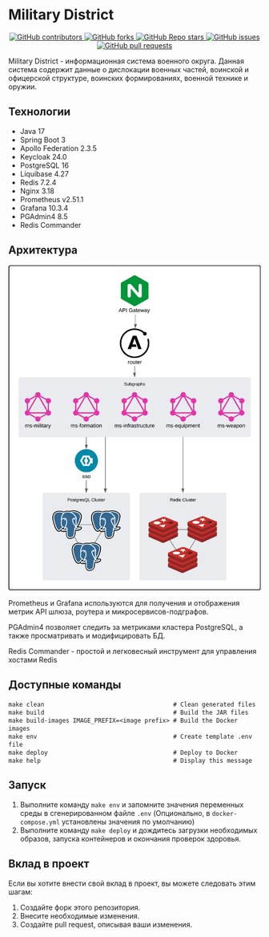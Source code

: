 # Military District

<p align="center">
   <a href="https://github.com/ptrvsrg/military-district-backend/graphs/contributors">
        <img alt="GitHub contributors" src="https://img.shields.io/github/contributors/ptrvsrg/military-district-backend?style=flat&label=Contributors&labelColor=222222&color=77D4FC"/>
   </a>
   <a href="https://github.com/ptrvsrg/military-district-backend/forks">
        <img alt="GitHub forks" src="https://img.shields.io/github/forks/ptrvsrg/military-district-backend?style=flat&label=Forks&labelColor=222222&color=77D4FC"/>
   </a>
   <a href="https://github.com/ptrvsrg/military-district-backend/stargazers">
        <img alt="GitHub Repo stars" src="https://img.shields.io/github/stars/ptrvsrg/military-district-backend?style=flat&label=Stars&labelColor=222222&color=77D4FC"/>
   </a>
   <a href="https://github.com/ptrvsrg/military-district-backend/issues">
        <img alt="GitHub issues" src="https://img.shields.io/github/issues/ptrvsrg/military-district-backend?style=flat&label=Issues&labelColor=222222&color=77D4FC"/>
   </a>
   <a href="https://github.com/ptrvsrg/military-district-backend/pulls">
        <img alt="GitHub pull requests" src="https://img.shields.io/github/issues-pr/ptrvsrg/military-district-backend?style=flat&label=Pull%20Requests&labelColor=222222&color=77D4FC"/>
   </a>
</p>

Military District - информационная система военного округа. Данная система содержит данные о дислокации военных частей,
воинской и офицерской структуре, воинских формированиях, военной технике и оружии.

## Технологии

+ Java 17
+ Spring Boot 3
+ Apollo Federation 2.3.5
+ Keycloak 24.0
+ PostgreSQL 16
+ Liquibase 4.27
+ Redis 7.2.4
+ Nginx 3.18
+ Prometheus v2.51.1
+ Grafana 10.3.4
+ PGAdmin4 8.5
+ Redis Commander

## Архитектура

<img alt="GitHub pull requests" src="./assets/Архитектура.png"/>

Prometheus и Grafana используются для получения и отображения метрик API шлюза, роутера и микросервисов-подграфов.

PGAdmin4 позволяет следить за метриками кластера PostgreSQL, а также просматривать и модифицировать БД.

Redis Commander - простой и легковесный инструмент для управления хостами Redis

## Доступные команды 

```shell
make clean                                    # Clean generated files
make build                                    # Build the JAR files
make build-images IMAGE_PREFIX=<image prefix> # Build the Docker images
make env                                      # Create template .env file
make deploy                                   # Deploy to Docker
make help                                     # Display this message
```

## Запуск

1) Выполните команду `make env` и запомните значения переменных среды в сгенерированном файле `.env` (Опционально, в `docker-compose.yml` установлены значения по умолчанию)
2) Выполните команду `make deploy` и дождитесь загрузки необходимых образов, запуска контейнеров и окончания проверок здоровья.

## Вклад в проект

Если вы хотите внести свой вклад в проект, вы можете следовать этим шагам:

1. Создайте форк этого репозитория.
2. Внесите необходимые изменения.
3. Создайте pull request, описывая ваши изменения.